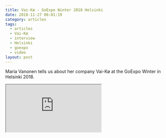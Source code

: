```yaml
---
title: Vai-Kø - GoExpo Winter 2018 Helsinki
date: 2018-11-27 06:01:19
category: articles
tags:
  - articles
  - Vai-Kø
  - interview
  - Helsinki
  - goexpo
  - video
layout: post
---
```


Maria Vanonen tells us about her company Vai-Kø at the GoExpo Winter in Helsinki 2018.

<div class="embed-responsive embed-responsive-16by9">
    <iframe class="embed-responsive-item" src="https://www.youtube.com/embed/xNU6aWKgDLc"></iframe>
</div>
<br>
<!--more-->
